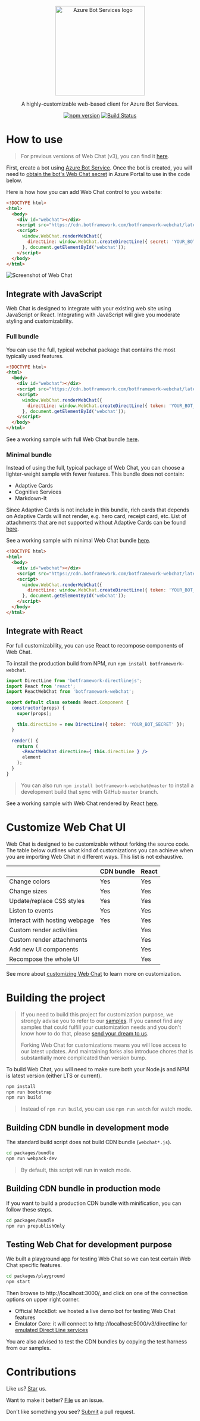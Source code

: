 <p align="center">
  <a href="https://azure.microsoft.com/en-us/services/bot-service/">
    <img src="https://raw.githubusercontent.com/Microsoft/BotFramework-WebChat/master/doc/abs-logo.png" alt="Azure Bot Services logo" width="240" />
  </a>
</p>

<p align="center">A highly-customizable web-based client for Azure Bot Services.</p>

<p align="center">
  <a href="https://badge.fury.io/js/botframework-webchat"><img alt="npm version" src="https://badge.fury.io/js/botframework-webchat.svg" /></a>
  <a href="https://travis-ci.org/Microsoft/BotFramework-WebChat"><img alt="Build Status" src="https://travis-ci.org/Microsoft/BotFramework-WebChat.svg?branch=master" /></a>
</p>

# How to use

> For previous versions of Web Chat (v3), you can find it [here](https://github.com/Microsoft/BotFramework-WebChat/tree/v3).

First, create a bot using [Azure Bot Service](https://azure.microsoft.com/en-us/services/bot-service/).
Once the bot is created, you will need to [obtain the bot's Web Chat secret](https://docs.microsoft.com/en-us/azure/bot-service/bot-service-channel-connect-webchat?view=azure-bot-service-3.0#step-1) in Azure Portal to use in the code below.

Here is how how you can add Web Chat control to you website:

```html
<!DOCTYPE html>
<html>
  <body>
    <div id="webchat"></div>
    <script src="https://cdn.botframework.com/botframework-webchat/latest/webchat.js"></script>
    <script>
      window.WebChat.renderWebChat({
        directLine: window.WebChat.createDirectLine({ secret: 'YOUR_BOT_SECRET_FROM_AZURE_PORTAL' })
      }, document.getElementById('webchat'));
    </script>
  </body>
</html>
```

![Screenshot of Web Chat](https://raw.githubusercontent.com/Microsoft/BotFramework-WebChat/master/doc/webchat-screenshot.png)

## Integrate with JavaScript

Web Chat is designed to integrate with your existing web site using JavaScript or React. Integrating with JavaScript will give you moderate styling and customizability.

### Full bundle

You can use the full, typical webchat package that contains the most typically used features.

```html
<!DOCTYPE html>
<html>
  <body>
    <div id="webchat"></div>
    <script src="https://cdn.botframework.com/botframework-webchat/latest/webchat.js"></script>
    <script>
      window.WebChat.renderWebChat({
        directLine: window.WebChat.createDirectLine({ token: 'YOUR_BOT_SECREET' })
      }, document.getElementById('webchat'));
    </script>
  </body>
</html>
```

See a working sample with full Web Chat bundle [here](https://github.com/Microsoft/BotFramework-WebChat/tree/master/samples/full-bundle/).

### Minimal bundle

Instead of using the full, typical package of Web Chat, you can choose a lighter-weight sample with fewer features. This bundle does not contain:
- Adaptive Cards
- Cognitive Services
- Markdown-It

Since Adaptive Cards is not include in this bundle, rich cards that depends on Adaptive Cards will not render, e.g. hero card, receipt card, etc. List of attachments that are not supported without Adaptive Cards can be found [here](https://github.com/Microsoft/BotFramework-WebChat/tree/master/packages/component/src/Middleware/Attachment/createAdaptiveCardMiddleware.js).

See a working sample with minimal Web Chat bundle [here](https://github.com/Microsoft/BotFramework-WebChat/tree/master/samples/minimal-bundle/).

```html
<!DOCTYPE html>
<html>
  <body>
    <div id="webchat"></div>
    <script src="https://cdn.botframework.com/botframework-webchat/latest/webchat-minimal.js"></script>
    <script>
      window.WebChat.renderWebChat({
        directLine: window.WebChat.createDirectLine({ token: 'YOUR_BOT_SECRET' })
      }, document.getElementById('webchat'));
    </script>
  </body>
</html>
```

## Integrate with React

For full customizability, you can use React to recompose components of Web Chat.

To install the production build from NPM, run `npm install botframework-webchat`.

```jsx
import DirectLine from 'botframework-directlinejs';
import React from 'react';
import ReactWebChat from 'botframework-webchat';

export default class extends React.Component {
  constructor(props) {
    super(props);

    this.directLine = new DirectLine({ token: 'YOUR_BOT_SECRET' });
  }

  render() {
    return (
      <ReactWebChat directLine={ this.directLine } />
      element
    );
  }
}
```

> You can also run `npm install botframework-webchat@master` to install a development build that sync with GitHub `master` branch.

See a working sample with Web Chat rendered by React [here](https://github.com/Microsoft/BotFramework-WebChat/tree/master/samples/integrate-with-react/).

# Customize Web Chat UI

Web Chat is designed to be customizable without forking the source code. The table below outlines what kind of customizations you can achieve when you are importing Web Chat in different ways. This list is not exhaustive.

| | CDN bundle | React |
| - | - | - |
| Change colors | Yes | Yes |
| Change sizes | Yes | Yes |
| Update/replace CSS styles | Yes | Yes |
| Listen to events | Yes | Yes |
| Interact with hosting webpage | Yes | Yes |
| Custom render activities | | Yes |
| Custom render attachments | | Yes |
| Add new UI components | | Yes |
| Recompose the whole UI | | Yes |

See more about [customizing Web Chat](https://github.com/Microsoft/BotFramework-WebChat/blob/master/SAMPLES.md) to learn more on customization.

# Building the project

> If you need to build this project for customization purpose, we strongly advise you to refer to our [samples](https://github.com/Microsoft/BotFramework-WebChat/tree/master/samples). If you cannot find any samples that could fulfill your customization needs and you don't know how to do that, please [send your dream to us](https://github.com/Microsoft/BotFramework-WebChat/issues/).
>
> Forking Web Chat for customizations means you will lose access to our latest updates. And maintaining forks also introduce chores that is substantially more complicated than version bump.

To build Web Chat, you will need to make sure both your Node.js and NPM is latest version (either LTS or current).

```sh
npm install
npm run bootstrap
npm run build
```

> Instead of `npm run build`, you can use `npm run watch` for watch mode.

## Building CDN bundle in development mode

The standard build script does not build CDN bundle (`webchat*.js`).

```sh
cd packages/bundle
npm run webpack-dev
```

> By default, this script will run in watch mode.

## Building CDN bundle in production mode

If you want to build a production CDN bundle with minification, you can follow these steps.

```sh
cd packages/bundle
npm run prepublishOnly
```

## Testing Web Chat for development purpose

We built a playground app for testing Web Chat so we can test certain Web Chat specific features.

```sh
cd packages/playground
npm start
```

Then browse to http://localhost:3000/, and click on one of the connection options on upper right corner.

- Official MockBot: we hosted a live demo bot for testing Web Chat features
- Emulator Core: it will connect to http://localhost:5000/v3/directline for [emulated Direct Line services](https://github.com/Microsoft/BotFramework-Emulator/tree/master/packages/emulator/cli/)

You are also advised to test the CDN bundles by copying the test harness from our samples.

# Contributions

Like us? [Star](https://github.com/Microsoft/BotFramework-WebChat/stargazers) us.

Want to make it better? [File](https://github.com/Microsoft/BotFramework-WebChat/issues) us an issue.

Don't like something you see? [Submit](https://github.com/Microsoft/BotFramework-WebChat/pulls) a pull request.
